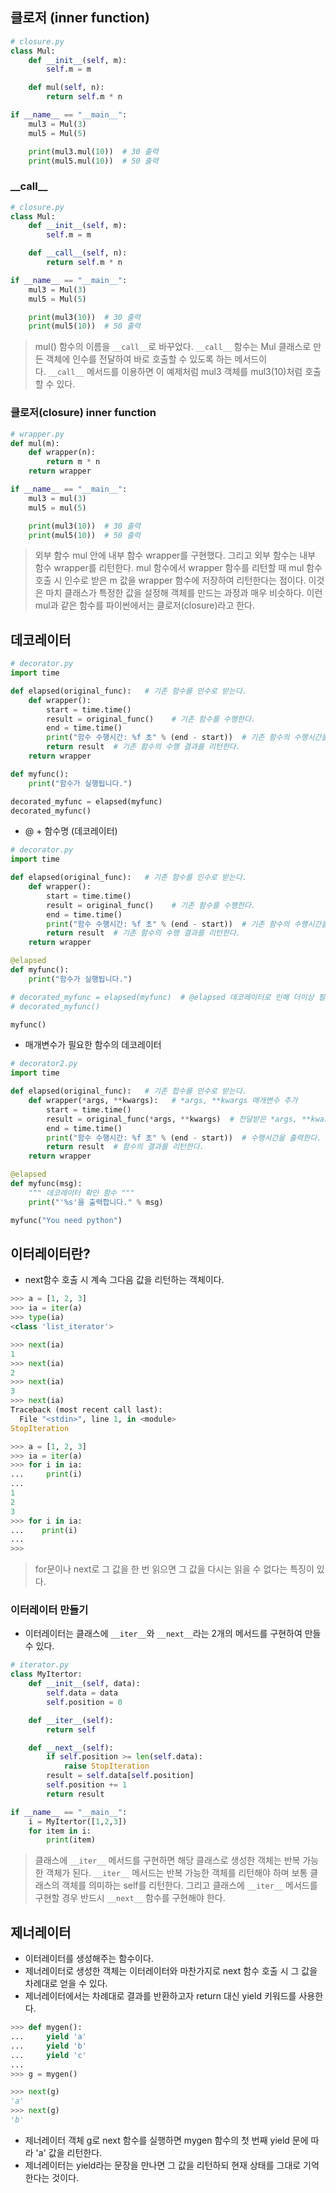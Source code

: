 ## 클로저 (inner function)
``` python
# closure.py
class Mul:
    def __init__(self, m):
        self.m = m

    def mul(self, n):
        return self.m * n

if __name__ == "__main__":
    mul3 = Mul(3)
    mul5 = Mul(5)

    print(mul3.mul(10))  # 30 출력
    print(mul5.mul(10))  # 50 출력

```
### \_\_call\_\_
``` python
# closure.py
class Mul:
    def __init__(self, m):
        self.m = m

    def __call__(self, n):
        return self.m * n

if __name__ == "__main__":
    mul3 = Mul(3)
    mul5 = Mul(5)

    print(mul3(10))  # 30 출력
    print(mul5(10))  # 50 출력

```
> mul() 함수의 이름을 `__call__`로 바꾸었다. `__call__` 함수는 Mul 클래스로 만든 객체에 인수를 전달하여 바로 호출할 수 있도록 하는 메서드이다. `__call__` 메서드를 이용하면 이 예제처럼 mul3 객체를 mul3(10)처럼 호출할 수 있다.

### 클로저(closure) inner function
``` python
# wrapper.py
def mul(m):
    def wrapper(n):
        return m * n
    return wrapper

if __name__ == "__main__":
    mul3 = mul(3)
    mul5 = mul(5)

    print(mul3(10))  # 30 출력
    print(mul5(10))  # 50 출력
```
> 외부 함수 mul 안에 내부 함수 wrapper를 구현했다. 그리고 외부 함수는 내부 함수 wrapper를 리턴한다.
> mul 함수에서 wrapper 함수를 리턴할 때 mul 함수 호출 시 인수로 받은 m 값을 wrapper 함수에 저장하여 리턴한다는 점이다. 이것은 마치 클래스가 특정한 값을 설정해 객체를 만드는 과정과 매우 비슷하다. 이런 mul과 같은 함수를 파이썬에서는 클로저(closure)라고 한다.

## 데코레이터
``` python
# decorator.py
import time

def elapsed(original_func):   # 기존 함수를 인수로 받는다.
    def wrapper():
        start = time.time()
        result = original_func()    # 기존 함수를 수행한다.
        end = time.time()
        print("함수 수행시간: %f 초" % (end - start))  # 기존 함수의 수행시간을 출력한다.
        return result  # 기존 함수의 수행 결과를 리턴한다.
    return wrapper

def myfunc():
    print("함수가 실행됩니다.")

decorated_myfunc = elapsed(myfunc)
decorated_myfunc()
```
- @ + 함수명 (데코레이터)
``` python
# decorator.py
import time

def elapsed(original_func):   # 기존 함수를 인수로 받는다.
    def wrapper():
        start = time.time()
        result = original_func()    # 기존 함수를 수행한다.
        end = time.time()
        print("함수 수행시간: %f 초" % (end - start))  # 기존 함수의 수행시간을 출력한다.
        return result  # 기존 함수의 수행 결과를 리턴한다.
    return wrapper

@elapsed
def myfunc():
    print("함수가 실행됩니다.")

# decorated_myfunc = elapsed(myfunc)  # @elapsed 데코레이터로 인해 더이상 필요하지 않다.
# decorated_myfunc()

myfunc()
```
- 매개변수가 필요한 함수의 데코레이터
``` python
# decorator2.py
import time

def elapsed(original_func):   # 기존 합수를 인수로 받는다.
    def wrapper(*args, **kwargs):   # *args, **kwargs 매개변수 추가
        start = time.time()
        result = original_func(*args, **kwargs)  # 전달받은 *args, **kwargs를 입력파라미터로 기존함수 수행
        end = time.time()
        print("함수 수행시간: %f 초" % (end - start))  # 수행시간을 출력한다.
        return result  # 함수의 결과를 리턴한다.
    return wrapper

@elapsed
def myfunc(msg):
    """ 데코레이터 확인 함수 """
    print("'%s'을 출력합니다." % msg)

myfunc("You need python")
```
## 이터레이터란?
- next함수 호출 시 계속 그다음 값을 리턴하는 객체이다.
``` python
>>> a = [1, 2, 3]
>>> ia = iter(a)
>>> type(ia)
<class 'list_iterator'>
```
``` python
>>> next(ia)
1
>>> next(ia)
2
>>> next(ia)
3
>>> next(ia)
Traceback (most recent call last):
  File "<stdin>", line 1, in <module>
StopIteration
```
``` python
>>> a = [1, 2, 3]
>>> ia = iter(a)
>>> for i in ia:
...     print(i)
... 
1
2
3
>>> for i in ia:
...    print(i)
...
>>>
```
> for문이나 next로 그 값을 한 번 읽으면 그 값을 다시는 읽을 수 없다는 특징이 있다.
### 이터레이터 만들기
- 이터레이터는 클래스에 `__iter__`와 `__next__`라는 2개의 메서드를 구현하여 만들 수 있다.
``` python
# iterator.py
class MyItertor:
    def __init__(self, data):
        self.data = data
        self.position = 0

    def __iter__(self):
        return self

    def __next__(self):
        if self.position >= len(self.data):
            raise StopIteration
        result = self.data[self.position]
        self.position += 1
        return result

if __name__ == "__main__":
    i = MyItertor([1,2,3])
    for item in i:
        print(item)
```
> 클래스에 `__iter__` 메서드를 구현하면 해당 클래스로 생성한 객체는 반복 가능한 객체가 된다. `__iter__` 메서드는 반복 가능한 객체를 리턴해야 하며 보통 클래스의 객체를 의미하는 self를 리턴한다. 그리고 클래스에 `__iter__` 메서드를 구현할 경우 반드시 `__next__` 함수를 구현해야 한다.

## 제너레이터
- 이터레이터를 생성해주는 함수이다.
- 제너레이터로 생성한 객체는 이터레이터와 마찬가지로 next 함수 호출 시 그 값을 차례대로 얻을 수 있다.
- 제너레이터에서는 차례대로 결과를 반환하고자 return 대신 yield 키워드를 사용한다.
``` python
>>> def mygen():
...     yield 'a'
...     yield 'b'
...     yield 'c'
... 
>>> g = mygen()
```
``` python
>>> next(g)
'a'
>>> next(g)
'b'
```
- 제너레이터 객체 g로 next 함수를 실행하면 mygen 함수의 첫 번째 yield 문에 따라 'a' 값을 리턴한다.
- 제너레이터는 yield라는 문장을 만나면 그 값을 리턴하되 현재 상태를 그대로 기억한다는 것이다.